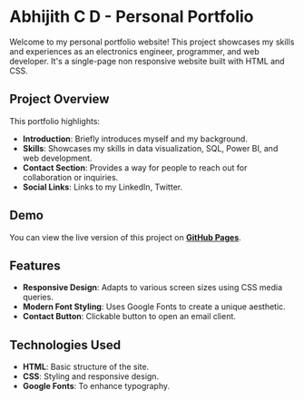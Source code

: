 # Abhijith C D - Personal Portfolio

Welcome to my personal portfolio website! This project showcases my skills and experiences as an electronics engineer, programmer, and web developer. It's a single-page non responsive website built with HTML and CSS.

## Project Overview

This portfolio highlights:
- **Introduction**: Briefly introduces myself and my background.
- **Skills**: Showcases my skills in data visualization, SQL, Power BI, and web development.
- **Contact Section**: Provides a way for people to reach out for collaboration or inquiries.
- **Social Links**: Links to my LinkedIn, Twitter.

## Demo

You can view the live version of this project on **[GitHub Pages](https://abhijithcdinesh.github.io/myfiles/)**.

## Features

- **Responsive Design**: Adapts to various screen sizes using CSS media queries.
- **Modern Font Styling**: Uses Google Fonts to create a unique aesthetic.
- **Contact Button**: Clickable button to open an email client.

## Technologies Used

- **HTML**: Basic structure of the site.
- **CSS**: Styling and responsive design.
- **Google Fonts**: To enhance typography.


